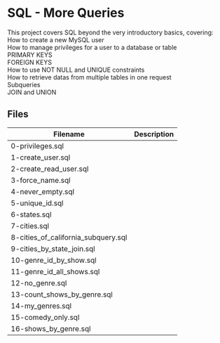 # SQL - More Queries
This project covers SQL beyond the very introductory basics, covering:
  How to create a new MySQL user  
  How to manage privileges for a user to a database or table  
  PRIMARY KEYS  
  FOREIGN KEYS  
  How to use NOT NULL and UNIQUE constraints  
  How to retrieve datas from multiple tables in one request  
  Subqueries  
  JOIN and UNION  

## Files

| Filename | Description |
| -------- | ----------- |
| 0-privileges.sql | 
| 1-create_user.sql | 
| 2-create_read_user.sql | 
| 3-force_name.sql | 
| 4-never_empty.sql | 
| 5-unique_id.sql | 
| 6-states.sql | 
| 7-cities.sql | 
| 8-cities_of_california_subquery.sql | 
| 9-cities_by_state_join.sql | 
| 10-genre_id_by_show.sql | 
| 11-genre_id_all_shows.sql | 
| 12-no_genre.sql | 
| 13-count_shows_by_genre.sql | 
| 14-my_genres.sql | 
| 15-comedy_only.sql | 
| 16-shows_by_genre.sql | 
